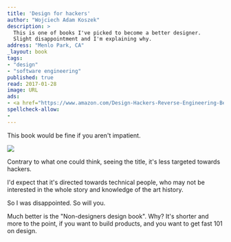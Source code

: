 ```yaml
---
title: 'Design for hackers'
author: "Wojciech Adam Koszek"
description: >
  This is one of books I've picked to become a better designer.
  Slight disappointment and I'm explaining why.
address: "Menlo Park, CA"
_layout: book
tags:
- "design"
- "software engineering"
published: true
read: 2017-01-28
image: URL
ads:
- <a href="https://www.amazon.com/Design-Hackers-Reverse-Engineering-Beauty/dp/1119998956/ref=as_li_ss_il?ie=UTF8&qid=1485639040&sr=8-1&keywords=design+for+hackers&linkCode=li2&tag=wkoszek08-20&linkId=29e2f88f46218500d9508c3d36bf6075" target="_blank"><img border="0" src="//ws-na.amazon-adsystem.com/widgets/q?_encoding=UTF8&ASIN=1119998956&Format=_SL160_&ID=AsinImage&MarketPlace=US&ServiceVersion=20070822&WS=1&tag=wkoszek08-20" ></a><img src="https://ir-na.amazon-adsystem.com/e/ir?t=wkoszek08-20&l=li2&o=1&a=1119998956" width="1" height="1" border="0" alt="" style="border:none !important; margin:0px !important;" />
spellcheck-allow:
- 
---
```


This book would be fine if you aren't impatient.

<a href="https://www.amazon.com/Design-Hackers-Reverse-Engineering-Beauty/dp/1119998956/ref=as_li_ss_il?ie=UTF8&qid=1485639040&sr=8-1&keywords=design+for+hackers&linkCode=li2&tag=wkoszek08-20&linkId=29e2f88f46218500d9508c3d36bf6075" target="_blank"><img border="0" src="//ws-na.amazon-adsystem.com/widgets/q?_encoding=UTF8&ASIN=1119998956&Format=_SL160_&ID=AsinImage&MarketPlace=US&ServiceVersion=20070822&WS=1&tag=wkoszek08-20" ></a><img src="https://ir-na.amazon-adsystem.com/e/ir?t=wkoszek08-20&l=li2&o=1&a=1119998956" width="1" height="1" border="0" alt="" style="border:none !important; margin:0px !important;" />

Contrary to what one could think, seeing the title, it's less targeted
towards hackers.

I'd expect that it's directed towards technical people, who may not be
interested in the whole story and knowledge of the art history.

So I was disappointed. So will you.

Much better is the "Non-designers design book". Why? It's shorter and
more to the point, if you want to build products, and you want to get
fast 101 on design.
